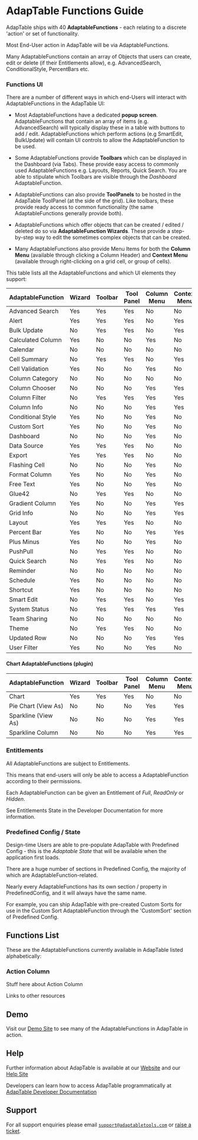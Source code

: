 # AdapTable Functions Guide

AdapTable ships with 40 **AdaptableFunctions** - each relating to a discrete 'action' or set of functionality.

Most End-User action in AdapTable will be via AdaptableFunctions.

Many AdaptableFunctions contain an array of Objects that users can create, edit or delete (if their Entitlements allow), e.g. AdvancedSearch, ConditionalStyle, PercentBars etc.

### Functions UI

There are a number of different ways in which end-Users will interact with AdaptableFunctions in the AdapTable UI:

- Most AdaptableFunctions have a dedicated **popup screen**.  AdaptableFunctions that contain an array of items (e.g. AdvancedSearch) will typically display these in a table with buttons to add / edit.  AdaptableFunctions which perform actions (e.g SmartEdit, BulkUpdate) will contain UI controls to allow the AdaptableFunction to be used.

- Some AdaptableFunctions provide **Toolbars** which can be displayed in the Dashboard (via Tabs).  These provide easy access to commonly used AdaptableFunctions e.g. Layouts, Reports, Quick Search.  You are able to stipulate which Toolbars are visible through the *Dashboard* AdaptableFunction.

- AdaptableFunctions can also provide **ToolPanels** to be hosted in the AdapTable ToolPanel (at the side of the grid). Like toolbars, these provide ready access to common functionality (the same AdaptableFunctions generally provide both).

- AdaptableFunctions which offer objects that can be created / edited / deleted do so via **AdaptableFunction Wizards**.  These provide a step-by-step way to edit the sometimes complex objects that can be created.

- Many AdaptableFunctions also provide Menu Items for both the **Column Menu** (available through clicking a Column Header) and **Context Menu** (available through right-clicking on a grid cell, or group of cells).

This table lists all the AdaptableFunctions and which UI elements they support:

| AdaptableFunction  	     | Wizard    | Toolbar  | Tool Panel | Column Menu | Context Menu  |
| --------  	             | ------    | -------  | ---------  | ----------- | ------------  |
| Advanced Search          | Yes       | Yes      | Yes        | No          | No            |
| Alert                    | Yes       | Yes      | Yes        | No          | Yes           | 
| Bulk Update              | No        | Yes      | Yes        | No          | Yes           | 
| Calculated Column        | Yes       | No       | No         | Yes         | No            | 
| Calendar                 | No        | No       | No         | No          | No            | 
| Cell Summary             | No        | Yes      | Yes        | No          | Yes           | 
| Cell Validation          | Yes       | No       | No         | Yes         | No            | 
| Column Category          | No        | No       | No         | No          | No            | 
| Column Chooser           | No        | No       | No         | Yes         | Yes           | 
| Column Filter            | No        | Yes      | Yes        | Yes         | Yes           | 
| Column Info              | No        | No       | No         | Yes         | Yes           | 
| Conditional Style        | Yes       | No       | No         | Yes         | No            | 
| Custom Sort              | Yes       | No       | No         | Yes         | No            | 
| Dashboard                | No        | No       | No         | Yes         | No            | 
| Data Source              | Yes       | Yes      | Yes        | No          | No            | 
| Export                   | Yes       | Yes      | Yes        | No          | No            | 
| Flashing Cell            | No        | No       | No         | Yes         | No            | 
| Format Column            | Yes       | No       | No         | Yes         | No            | 
| Free Text                | Yes       | No       | No         | Yes         | No            | 
| Glue42                   | No        | Yes      | Yes        | No          | No            |
| Gradient Column          | Yes       | No       | No         | Yes         | Yes           |
| Grid Info                | No        | No       | No         | Yes         | Yes           |
| Layout                   | Yes       | Yes      | Yes        | No          | No            |
| Percent Bar              | Yes       | No       | No         | Yes         | Yes           |
| Plus Minus               | Yes       | No       | No         | Yes         | No            |
| PushPull                 | No        | Yes      | Yes        | No          | No            |
| Quick Search             | No        | Yes      | Yes        | No          | No            |
| Reminder                 | No        | No       | No         | No          | No            |
| Schedule                 | Yes       | No       | No         | No          | No            |
| Shortcut                 | Yes       | No       | No         | No          | No            |
| Smart Edit               | No        | Yes      | Yes        | No          | Yes           |
| System Status            | No        | Yes      | Yes        | Yes         | Yes           |
| Team Sharing             | No        | No       | No         | No          | No            |
| Theme                    | No        | Yes      | Yes        | No          | No            |
| Updated Row              | No        | No       | No         | Yes         | Yes           |
| User Filter              | Yes       | No       | No         | Yes         | No            |

#### Chart AdaptableFunctions (plugin)

| AdaptableFunction        | Wizard    | Toolbar  | Tool Panel | Column Menu | Context Menu  |
| --------  	             | ------    | -------  | ---------  | ----------- | ------------  |
| Chart                    | Yes       | Yes      | Yes        | No          | No            |
| Pie Chart (View As)      | No        | No       | No         | Yes         | Yes           |
| Sparkline (View As)      | No        | No       | No         | Yes         | Yes           |
| Sparkline Column         | No        | No       | No         | Yes         | Yes           |


### Entitlements

All AdaptableFunctions are subject to Entitlements.  

This means that end-users will only be able to access a AdaptableFunction according to their permissions.

Each AdaptableFunction can be given an Entitlement of *Full*, *ReadOnly* or *Hidden*. 

See Entitlements State in the Developer Documentation for more information.

### Predefined Config / State

Design-time Users are able to pre-populate AdapTable with Predefined Config - this is the *Adaptable State* that will be available when the application first loads.

There are a huge number of sections in Predefined Config, the majority of which are AdaptableFunction-related.

Nearly every AdaptableFunctions has its own section / property in PredefinedConfig, and it will always have the same name.  

For example, you can ship AdapTable with pre-created Custom Sorts for use in the Custom Sort AdaptableFunction through the 'CustomSort' section of Predefined Config.


## Functions List

These are the AdaptableFunctions currently available in AdapTable listed alphabetically:

### Action Column

Stuff here about Action Column

Links to other resources


## Demo

Visit our [Demo Site](https://demo.adaptabletools.com) to see many of the AdaptableFunctions in AdapTable in action.

## Help

Further information about AdapTable is available at our [Website](www.adaptabletools.com) and our [Help Site](https://adaptabletools.zendesk.com/hc/en-us)

Developers can learn how to access AdapTable programmatically at [AdapTable Developer Documentation](https://api.adaptabletools.com) 

## Support

For all support enquiries please email [`support@adaptabletools.com`](mailto:support@adaptabletools.com) or [raise a ticket](https://adaptabletools.zendesk.com/hc/en-us/requests/new).
